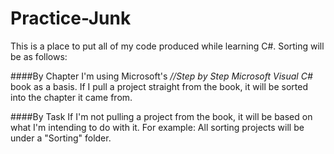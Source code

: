 # Practice-Junk

This is a place to put all of my code produced while learning C#. Sorting will be as follows:

####By Chapter
I'm using Microsoft's _//Step by Step Microsoft Visual C#_ book as a basis.  If I pull a project straight from the book, it will be sorted into the chapter it came from.

####By Task
If I'm not pulling a project from the book, it will be based on what I'm intending to do with it.  For example: All sorting projects will be under a "Sorting" folder.
